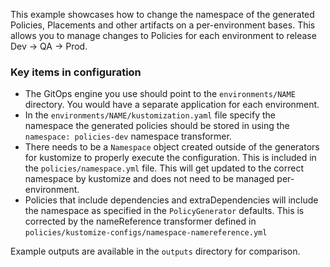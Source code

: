 This example showcases how to change the namespace of the generated Policies, Placements and other artifacts on a per-environment bases.  This allows you to manage changes to Policies for each environment to release Dev -> QA -> Prod.

### Key items in configuration
- The GitOps engine you use should point to the `environments/NAME` directory.  You would have a separate application for each environment.
- In the `environments/NAME/kustomization.yaml` file specify the namespace the generated policies should  be stored in using the `namespace: policies-dev` namespace transformer.
- There needs to be a `Namespace` object created outside of the generators for kustomize to properly execute the configuration.  This is included in the `policies/namespace.yml` file.  This will get updated to the correct namespace by kustomize and does not need to be managed per-environment.
- Policies that include dependencies and extraDependencies will include the namespace as specified in the `PolicyGenerator` defaults.  This is corrected by the nameReference transformer defined in `policies/kustomize-configs/namespace-namereference.yml`

Example outputs are available in the `outputs` directory for comparison.